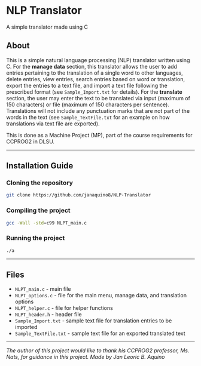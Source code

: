 # NLP Translator
A simple translator made using C 

## About
This is a simple natural language processing (NLP) translator written using C. For the **manage data** section, this translator allows the user to add entries pertaining to the translation of a single word to other languages, delete entries, view entries, search entries based on word or translation, export the entries to a text file, and import a text file following the prescribed format (see ```Sample_Import.txt``` for details). For the **translate** section, the user may enter the text to be translated via input (maximum of 150 characters) or file (maximum of 150 characters per sentence). Translations will not include any punctuation marks that are not part of the words in the text (see ```Sample_TextFile.txt``` for an example on how translations via text file are exported).

This is done as a Machine Project (MP), part of the course requirements for CCPROG2 in DLSU.

---

## Installation Guide

### Cloning the repository
```sh
git clone https://github.com/janaquino8/NLP-Translator
```

### Compiling the project
```sh
gcc -Wall -std=c99 NLPT_main.c
```

### Running the project
```sh
./a
```

---

## Files
- ```NLPT_main.c``` - main file
- ```NLPT_options.c``` - file for the main menu, manage data, and translation options
- ```NLPT_helper.c``` - file for helper functions
- ```NLPT_header.h``` - header file
- ```Sample_Import.txt``` - sample text file for translation entries to be imported
- ```Sample_TextFile.txt``` - sample text file for an exported translated text

---
_The author of this project would like to thank his CCPROG2 professor, Ms. Nats, for guidance in this project._
_Made by Jan Leoric B. Aquino_
